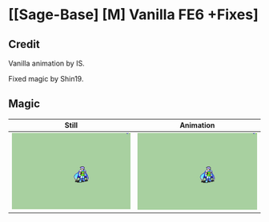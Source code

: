 # [\[Sage-Base\] \[M\] Vanilla FE6 +Fixes]

## Credit

Vanilla animation by IS.

Fixed magic by Shin19.
	
## Magic

| Still | Animation |
| :---: | :-------: |
| ![Magic still](./Magic_000.png) | ![Magic animation](./Magic.gif) |
